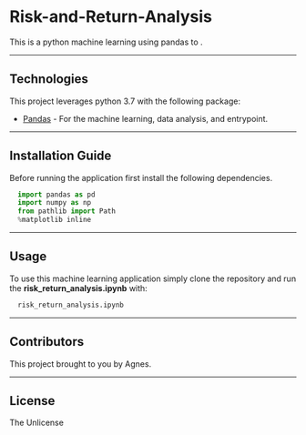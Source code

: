 # Risk-and-Return-Analysis

This is a python machine learning using pandas to .

---

## Technologies

This project leverages python 3.7 with the following package:

* [Pandas](https://pandas.pydata.org/) - For the machine learning, data analysis, and entrypoint.

---

## Installation Guide

Before running the application first install the following dependencies.

```python
  import pandas as pd
  import numpy as np
  from pathlib import Path
  %matplotlib inline
```

---

## Usage

To use this machine learning application simply clone the repository and run the **risk_return_analysis.ipynb** with:

```python
  risk_return_analysis.ipynb
```

---

## Contributors

This project brought to you by Agnes.

---

## License
The Unlicense
